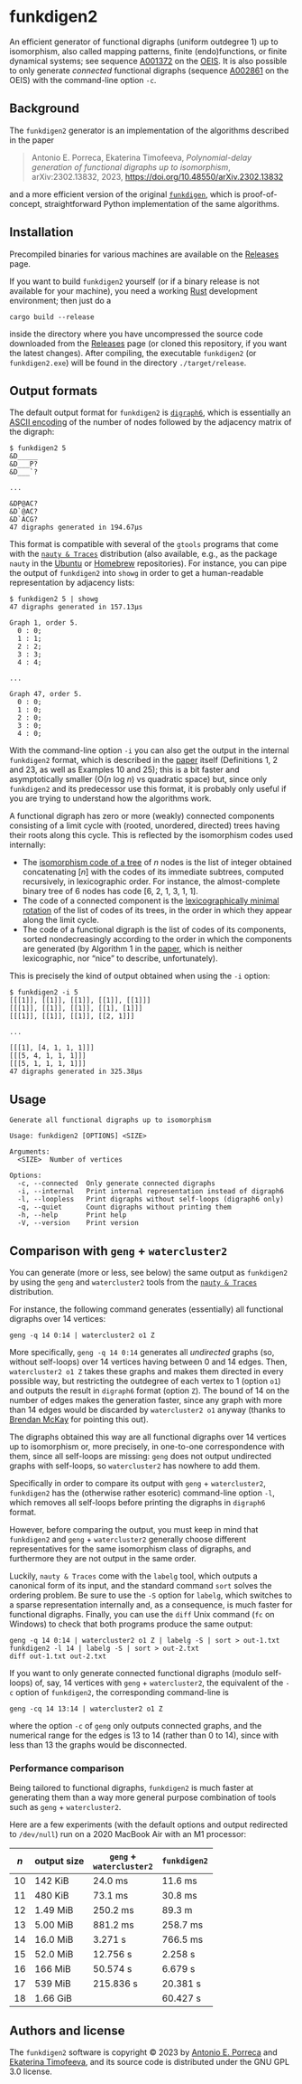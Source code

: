 # funkdigen2

An efficient generator of functional digraphs (uniform outdegree 1) up to isomorphism, also called mapping patterns, finite (endo)functions, or finite dynamical systems; see sequence [A001372](https://oeis.org/A001372) on the [OEIS](https://oeis.org). It is also possible to only generate *connected* functional digraphs (sequence [A002861](https://oeis.org/A002861) on the OEIS) with the command-line option `-c`.


## Background

The `funkdigen2` generator is an implementation of the algorithms described in the paper

> Antonio E. Porreca, Ekaterina Timofeeva, *Polynomial-delay generation of functional digraphs up to isomorphism*, arXiv:2302.13832, 2023, https://doi.org/10.48550/arXiv.2302.13832

and a more efficient version of the original [`funkdigen`](https://github.com/aeporreca/funkdigen), which is proof-of-concept, straightforward Python implementation of the same algorithms.


## Installation

Precompiled binaries for various machines are available on the [Releases](https://github.com/aeporreca/funkdigen2/releases) page.

If you want to build `funkdigen2` yourself (or if a binary release is not available for your machine), you need a working [Rust](https://www.rust-lang.org) development environment; then just do a

```
cargo build --release
```

inside the directory where you have uncompressed the source code downloaded from the [Releases](https://github.com/aeporreca/funkdigen2/releases) page (or cloned this repository, if you want the latest changes). After compiling, the executable `funkdigen2` (or `funkdigen2.exe`) will be found in the directory `./target/release`.


## Output formats

The default output format for `funkdigen2` is [`digraph6`](https://users.cecs.anu.edu.au/~bdm/data/formats.html), which is essentially an [ASCII encoding](https://users.cecs.anu.edu.au/~bdm/data/formats.txt) of the number of nodes followed by the adjacency matrix of the digraph:

```
$ funkdigen2 5   
&D_____
&D___P?
&D___`?

...

&DP@AC?
&D`@AC?
&D`ACG?
47 digraphs generated in 194.67µs
```

This format is compatible with several of the `gtools` programs that come with the [`nauty & Traces`](https://pallini.di.uniroma1.it) distribution (also available, e.g., as the package `nauty` in the [Ubuntu](https://packages.ubuntu.com/search?keywords=nauty) or [Homebrew](https://formulae.brew.sh/formula/nauty) repositories). For instance, you can pipe the output of `funkdigen2` into `showg` in order to get a human-readable representation by adjacency lists:

```
$ funkdigen2 5 | showg
47 digraphs generated in 157.13µs

Graph 1, order 5.
  0 : 0;
  1 : 1;
  2 : 2;
  3 : 3;
  4 : 4;

...

Graph 47, order 5.
  0 : 0;
  1 : 0;
  2 : 0;
  3 : 0;
  4 : 0;
```

With the command-line option `-i` you can also get the output in the internal `funkdigen2` format, which is described in the [paper](https://doi.org/10.48550/arXiv.2302.13832) itself (Definitions 1, 2 and 23, as well as Examples 10 and 25); this is a bit faster and asymptotically smaller (O(*n* log *n*) vs quadratic space) but, since only `funkdigen2` and its predecessor use this format, it is probably only useful if you are trying to understand how the algorithms work.

A functional digraph has zero or more (weakly) connected components consisting of a limit cycle with (rooted, unordered, directed) trees having their roots along this cycle. This is reflected by the isomorphism codes used internally:

- The [isomorphism code of a tree](https://doi.org/10.1007/978-3-030-81885-2_4) of *n* nodes is the list of integer obtained concatenating [*n*] with the codes of its immediate subtrees, computed recursively, in lexicographic order. For instance, the almost-complete binary tree of 6 nodes has code [6, 2, 1, 3, 1, 1].
- The code of a connected component is the [lexicographically minimal rotation](https://en.wikipedia.org/wiki/Lexicographically_minimal_string_rotation) of the list of codes of its trees, in the order in which they appear along the limit cycle.
- The code of a functional digraph is the list of codes of its components, sorted nondecreasingly according to the order in which the components are generated (by Algorithm 1 in the [paper](https://doi.org/10.48550/arXiv.2302.13832), which is neither lexicographic, nor “nice” to describe, unfortunately).

This is precisely the kind of output obtained when using the `-i` option:

```
$ funkdigen2 -i 5
[[[1]], [[1]], [[1]], [[1]], [[1]]]
[[[1]], [[1]], [[1]], [[1], [1]]]
[[[1]], [[1]], [[1]], [[2, 1]]]

...

[[[1], [4, 1, 1, 1]]]
[[[5, 4, 1, 1, 1]]]
[[[5, 1, 1, 1, 1]]]
47 digraphs generated in 325.38µs
```


## Usage

```
Generate all functional digraphs up to isomorphism

Usage: funkdigen2 [OPTIONS] <SIZE>

Arguments:
  <SIZE>  Number of vertices

Options:
  -c, --connected  Only generate connected digraphs
  -i, --internal   Print internal representation instead of digraph6
  -l, --loopless   Print digraphs without self-loops (digraph6 only)
  -q, --quiet      Count digraphs without printing them
  -h, --help       Print help
  -V, --version    Print version
```


## Comparison with `geng` + `watercluster2`

You can generate (more or less, see below) the same output as `funkdigen2` by using the `geng` and `watercluster2` tools from the [`nauty & Traces`](https://pallini.di.uniroma1.it) distribution.

For instance, the following command generates (essentially) all functional digraphs over 14 vertices:

```
geng -q 14 0:14 | watercluster2 o1 Z
```

More specifically, `geng -q 14 0:14` generates all *undirected* graphs (so, without self-loops) over 14 vertices having between 0 and 14 edges. Then, `watercluster2 o1 Z` takes these graphs and makes them directed in every possible way, but restricting the outdegree of each vertex to 1 (option `o1`) and outputs the result in `digraph6` format (option `Z`). The bound of 14 on the number of edges makes the generation faster, since any graph with more than 14 edges would be discarded by `watercluster2 o1` anyway (thanks to [Brendan McKay](https://users.cecs.anu.edu.au/~bdm/) for pointing this out).

The digraphs obtained this way are all functional digraphs over 14 vertices up to isomorphism or, more precisely, in one-to-one correspondence with them, since all self-loops are missing: `geng` does not output undirected graphs with self-loops, so `watercluster2` has nowhere to add them.

Specifically in order to compare its output with `geng` + `watercluster2`, `funkdigen2` has the (otherwise rather esoteric) command-line option `-l`, which removes all self-loops before printing the digraphs in `digraph6` format.

However, before comparing the output, you must keep in mind that `funkdigen2` and `geng` + `watercluster2` generally choose different representatives for the same isomorphism class of digraphs, and furthermore they are not output in the same order.

Luckily, `nauty & Traces` come with the `labelg` tool, which outputs a canonical form of its input, and the standard command `sort` solves the ordering problem. Be sure to use the `-S` option for `labelg`, which switches to a sparse representation internally and, as a consequence, is much faster for functional digraphs. Finally, you can use the `diff` Unix command (`fc` on Windows) to check that both programs produce the same output:

```
geng -q 14 0:14 | watercluster2 o1 Z | labelg -S | sort > out-1.txt
funkdigen2 -l 14 | labelg -S | sort > out-2.txt
diff out-1.txt out-2.txt
```

If you want to only generate connected functional digraphs (modulo self-loops) of, say, 14 vertices with `geng` + `watercluster2`, the equivalent of the `-c` option of `funkdigen2`, the corresponding command-line is

```
geng -cq 14 13:14 | watercluster2 o1 Z
```

where the option `-c` of `geng` only outputs connected graphs, and the numerical range for the edges is 13 to 14 (rather than 0 to 14), since with less than 13 the graphs would be disconnected.


### Performance comparison

Being tailored to functional digraphs, `funkdigen2` is much faster at generating them than a way more general purpose combination of tools such as `geng` + `watercluster2`.

Here are a few experiments (with the default options and output redirected to `/dev/null`) run on a 2020 MacBook Air with an M1 processor:

| *n* | output size | `geng` + <br> `watercluster2` | `funkdigen2` |
|-----|-------------|-------------------------------|--------------|
| 10  | 142 KiB     | 24.0 ms                       | 11.6 ms      |
| 11  | 480 KiB     | 73.1 ms                       | 30.8 ms      |
| 12  | 1.49 MiB    | 250.2 ms                      | 89.3 m       |
| 13  | 5.00 MiB    | 881.2 ms                      | 258.7 ms     |
| 14  | 16.0 MiB    | 3.271 s                       | 766.5 ms     |
| 15  | 52.0 MiB    | 12.756 s                      | 2.258 s      |
| 16  | 166 MiB     | 50.574 s                      | 6.679 s      |
| 17  | 539 MiB     | 215.836 s                     | 20.381 s     |
| 18  | 1.66 GiB    |                               | 60.427 s     |


## Authors and license

The `funkdigen2` software is copyright © 2023 by [Antonio E. Porreca](https://aeporreca.org) and [Ekaterina Timofeeva](https://www.linkedin.com/in/ektim239), and its source code is distributed under the GNU GPL 3.0 license.
